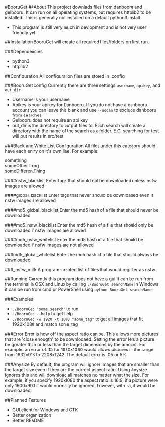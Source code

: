#BooruGet
##About
This project downlads files from danbooru and gelbooru. It can run on all operating systems, but requires httplib2 to be installed. This is generally not installed on a default python3 install

* This program is still very much in devlopment and is not very user friendly yet.

##Installation
BooruGet  will create all required files/folders on first run.

###Dependencies
* python3
* httplib2

##Configuration
All configuration files are stored in .config

###BooruGet.config
Currently there are three settings
`username`, `apikey`, and `out_dir`

* Username is your username
* Apikey is your apikey for Danbooru. If you do not have a danbooru account you can leave this blank and use `--nodan` to exclude danbooru from searches
 * Gelbooru does not require an api key
* out_dir is the directory to output files to. Each search will create a directory with the name of the search as a folder. E.G. searching for test will put results in src/test

###Black and White List Configuration
All files under this category should have each entry on it's own line.
For example:

something<br />
someOtherThing<br />
someDifferentThing

####nsfw_blacklist
Enter tags that should not be downloaded unless nsfw images are allowed

####global_blacklist
Enter tags that never should be downloaded even if nsfw images are allowed

####md5_global_blacklist
Enter the md5 hash of a file that should never be downloaded

####md5_nsfw_blacklist
Enter the md5 hash of a file that should only be downloaded if nsfw images are allowed

####md5_nsfw_whitelist
Enter the md5 hash of a file that should be downloaded if nsfw images are not allowed

###md5_global_whitelist
Enter the md5 hash of a file that should always be downloaded

###_nsfw_md5
A program-created list of files that would register as nsfw

##Running
Currently this program does not have a gui
It can be run from the terminal in OSX and Linux by calling `./BooruGet searchName`
In Windows it can be run from cmd or PowerShell using `python BooruGet searchName`

###Examples
* ```./BooruGet "some search"``` to run
* ```./BooruGet --help``` to get help
* ```./BooruGet -w 1920 -t 1080 "some_tag"``` to get all images that fit 1920x1080 and match some_tag

###Error
Error is how off the aspect ratio can be. This allows more pictures that are 'close enougth' to be downlodaed.
Setting the error lets a picture be greater than or less than the target dimensions by the amount.
For example: an error of .15 for 1920x1080 would allows pictures in the range from 1632x918 to 2208x1242. The default error is .05 or 5%

###Anysize
By default, the program will ignore images that are smaller than the target size even if they are the correct aspect ratio. Using Anysize ignores this and will download all matches no matter what the size. For example, if you specify 1920x1080 the aspect ratio is 16:9, if a picture were only 1600x900 it would normally be ignored, however, with -a, it would be downloaded.

##Planned Features
* GUI client for Windows and GTK
* Better organization
* Better README
